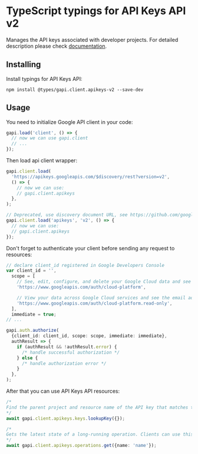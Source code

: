 # TypeScript typings for API Keys API v2

Manages the API keys associated with developer projects.
For detailed description please check [documentation](https://cloud.google.com/api-keys/docs).

## Installing

Install typings for API Keys API:

```
npm install @types/gapi.client.apikeys-v2 --save-dev
```

## Usage

You need to initialize Google API client in your code:

```typescript
gapi.load('client', () => {
  // now we can use gapi.client
  // ...
});
```

Then load api client wrapper:

```typescript
gapi.client.load(
  'https://apikeys.googleapis.com/$discovery/rest?version=v2',
  () => {
    // now we can use:
    // gapi.client.apikeys
  },
);
```

```typescript
// Deprecated, use discovery document URL, see https://github.com/google/google-api-javascript-client/blob/master/docs/reference.md#----gapiclientloadname----version----callback--
gapi.client.load('apikeys', 'v2', () => {
  // now we can use:
  // gapi.client.apikeys
});
```

Don't forget to authenticate your client before sending any request to resources:

```typescript
// declare client_id registered in Google Developers Console
var client_id = '',
  scope = [
    // See, edit, configure, and delete your Google Cloud data and see the email address for your Google Account.
    'https://www.googleapis.com/auth/cloud-platform',

    // View your data across Google Cloud services and see the email address of your Google Account
    'https://www.googleapis.com/auth/cloud-platform.read-only',
  ],
  immediate = true;
// ...

gapi.auth.authorize(
  {client_id: client_id, scope: scope, immediate: immediate},
  authResult => {
    if (authResult && !authResult.error) {
      /* handle successful authorization */
    } else {
      /* handle authorization error */
    }
  },
);
```

After that you can use API Keys API resources: <!-- TODO: make this work for multiple namespaces -->

```typescript
/*
Find the parent project and resource name of the API key that matches the key string in the request. If the API key has been purged, resource name will not be set. The service account must have the `apikeys.keys.lookup` permission on the parent project.
*/
await gapi.client.apikeys.keys.lookupKey({});

/*
Gets the latest state of a long-running operation. Clients can use this method to poll the operation result at intervals as recommended by the API service.
*/
await gapi.client.apikeys.operations.get({name: 'name'});
```
